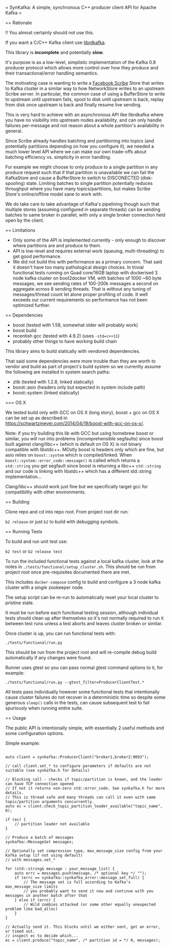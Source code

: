 = SynKafka: A simple, synchronous C++ producer client API for Apache Kafka =

== Rationale

!! You almost certainly should not use this.

If you want a C/C++ Kafka client use [librdkafka](https://github.com/edenhill/librdkafka).

This library is **incomplete** and potentially **slow**.

It's purpose is as a low-level, simplistic implementation of the Kafka 0.8 producer protocol which allows more control over how they produce and their transactional/error handling semantics.

The motivating case is wanting to write a [Facebook Scribe](https://github.com/facebookarchive/scribe) Store that writes to Kafka cluster in a similar way to how NetworkStore writes to an upstream Scribe server. In particular, the common case of using a BufferStore to write to upstream until upstream fails, spool to disk until upstream is back, replay from disk once upstream is back and finally resume live sending.

This is very hard to achieve with an asynchronous API like librdkafka where you have no visibility into upstream nodes availability, and can only handle failures per-message and not reason about a whole partition's availability in general.

Since Scribe already handles batching and partitioning into topics (and potentially partitions depending on how you configure it),
we needed a much lower level API where we can make our own trade-offs about batching efficiency vs. simplicity in error handling.

For example we might choose to only produce to a single partition in any produce request such that if that partition is unavailable
we can fail the KafkaStore and cause a BufferStore to switch to DISCONECTED (disk-spooling) state. Limiting batches to single partition potentially reduces throughput where you have many topics/partitions, but makes Scribe Store's online/offline model sane to work with.

We do take care to take advantage of Kafka's pipelining though such that multiple stores (assuming configured in separate threads) can be sending batches to same broker in parallel, with only a single broker connection held open by the client.

== Limitations

 * Only some of the API is implemented currently - only enough to discover where partitions are and produce to them.
 * API is low-level and requires external work (queuing, multi-threading) to get good performance.
 * We did not build this with performance as a primary concern. That said it doesn't have too many pathological design choices. In trivial functional tests running on Quad core/16GB laptop with dockerised 3 node kafka cluster on boot2docker VM, with batches of 1000 ~60 byte messages, we see sending rates of 100-200k messages a second on aggregate across 8 sending threads. That is without any tuning of messages/thread count let alone proper profiling of code. It well exceeds our current requirements so performance has not been optimized further.

== Dependencies

 - boost (tested with 1.58, somewhat older will probably work)
 - boost build
 - recentish gcc (tested with 4.9.2) (uses `-std=c++11`)
 - probably other things to have working build chain

This library aims to build statically with vendored dependencies.

That said some dependencies were more trouble than they are worth to vendor and build as part of project's build system so
we currently assume the following are installed in system search paths:

 - zlib (tested with 1.2.8, linked statically)
 - boost::asio (headers only but expected in system include path)
 - boost::system (linked statically)

=== OS X

We tested build only with GCC on OS X (long story), boost + gcc on OS X can be set up as described in
https://schwartzmeyer.com/2014/04/19/boost-with-gcc-on-os-x/.

Note: if you try building this lib with GCC but using homebrew boost or similar, you will run into problems (incomprehensible segfaults)
since boost built against clang/libc++ (which is default on OS X) is not binary compatible with libstdc++. MOstly boost is headers only which are fine, but asio relies on `boost::system` which is compiled/linked. When `boost::system::error_code::message()` is called which returns a `std::string` you get segfault since boost is returning
a libc++ `std::string` and our code is linking with libstdc++ which has a different std::string implementation...

Clang/libc++ should work just fine but we specifically target gcc for compatibility with other environments.

== Building

Clone repo and cd into repo root. From project root dir run:

`b2 release` or just `b2` to build with debugging symbols.

== Running Tests

To build and run unit test use:

`b2 test` or `b2 release test`

To run the included functional tests against a local kafka cluster, look at the notes in `./tests/functional/setup_cluster.sh`. This should be run from project root once pre-requisites documented there are met.

This includes `docker-compose` config to build and configure a 3 node kafka cluster with a single zookeeper node.

The setup script can be re-run to automatically reset your local cluster to pristine state.

It must be run before each functional testing session, although individual tests should clean up after themselves so it's not normally required to run it between test runs unless a test aborts and leaves cluster broken or similar.

Once cluster is up, you can run functional tests with:

`./tests/functional/run.py`

This should be run from the project root and will re-compile debug build automatically if any changes were found.

Runner uses gtest so you can pass normal gtest command options to it, for example:

`./tests/functional/run.py --gtest_filter=ProducerClientTest.*`

All tests pass individually however some functional tests that intentionally cause cluster failures do not recover in a deterministic time so despite some generous `sleep()` calls in the tests, can cause subsequent test to fail spuriously when running entire suite.

== Usage

The public API is intentionally simple, with essentially 2 useful methods and some configuration options.

Simple example:

```

auto client = synkafka::ProducerClient("broker1,broker2:9093");

// call client.set_* to configure parameters if defaults are not suitable (see synkafka.h for details)

// Blocking call - checks if topic/partition is known, and the leader can have TCP connection opened
// If not it returns non-zero std::error_code. See synkafka.h for more details.
// This is thread safe and many threads can call it even with same topic/partition arguments concurrently.
auto ec = client.check_topic_partition_leader_available("topic_name", 0);

if (ec) {
	// partition leader not available
}

// Produce a batch of messages
synkafka::MessageSet messages;

// Optionally set compression type, max_message_size config from your Kafka setup (if not using default)
// with messages.set_*

for (std::string& message : your_message_list) {
	auto errc = messages.push(message, /* optional key */ "");
	if (errc == synkafka::synkafka_error::message_set_full) {
		// The message set is full according to Kafka's max_message_size limits
		// you probably want to send it now and continue with you messages in another batch after that
	} else if (errc) {
		// Wild zombies attacked (or some other equally unexpected problem like bad_alloc)
	}
}

// Actually send it. This blocks until we either sent, got an error, or timed out.
// inspect ec to decide which...
ec = client.produce("topic_name", /* partition id = */ 0, messages);

```